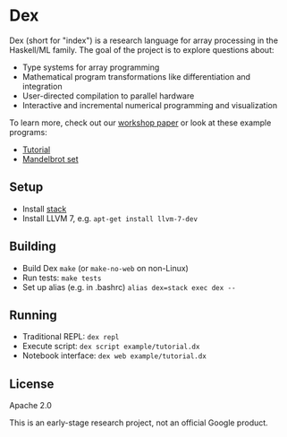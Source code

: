 # Dex

Dex (short for "index") is a research language for array processing in the
Haskell/ML family. The goal of the project is to explore questions about:

  * Type systems for array programming
  * Mathematical program transformations like differentiation and integration
  * User-directed compilation to parallel hardware
  * Interactive and incremental numerical programming and visualization

To learn more, check out our
[workshop paper](https://openreview.net/pdf?id=rJxd7vsWPS)
or look at these example programs:

  * [Tutorial](examples/tutorial.dx)
  * [Mandelbrot set](examples/mandelbrot.dx)

## Setup

  * Install [stack](https://www.haskellstack.org)
  * Install LLVM 7, e.g. `apt-get install llvm-7-dev`

## Building

 * Build Dex `make` (or `make-no-web` on non-Linux)
 * Run tests: `make tests`
 * Set up alias (e.g. in .bashrc) `alias dex=stack exec dex --`

## Running

  * Traditional REPL: `dex repl`
  * Execute script: `dex script example/tutorial.dx`
  * Notebook interface: `dex web example/tutorial.dx`

## License

Apache 2.0

This is an early-stage research project, not an official Google product.
